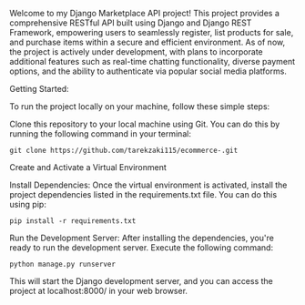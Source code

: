 Welcome to my Django Marketplace API project! This project provides a comprehensive RESTful API built using Django and Django REST Framework, empowering users to seamlessly register, list products for sale, and purchase items within a secure and efficient environment. As of now, the project is actively under development, with plans to incorporate additional features such as real-time chatting functionality, diverse payment options, and the ability to authenticate via popular social media platforms.


Getting Started:

To run the project locally on your machine, follow these simple steps:

Clone this repository to your local machine using Git. You can do this by running
the following command in your terminal:

    git clone https://github.com/tarekzaki115/ecommerce-.git

Create and Activate a Virtual Environment

Install Dependencies:
Once the virtual environment is activated, install the project dependencies listed in the requirements.txt file. You can do this using pip:

    pip install -r requirements.txt

Run the Development Server:
After installing the dependencies, you're ready to run the development server. Execute the following command:

    python manage.py runserver

This will start the Django development server, and you can access the project at localhost:8000/ in your web browser.
